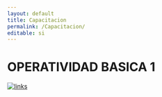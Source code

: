 ```yaml
---
layout: default
title: Capacitacion
permalink: /Capacitacion/
editable: si
---
```


# OPERATIVIDAD BASICA 1

[![links](http://colombia.consumidoresunidos.org/wp-content/themes/consumidores-unidos-colombia/logos/phone.png)](https://www.youtube.com/watch?v=TFgIEBF_pqI)









